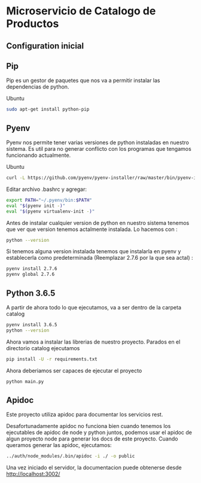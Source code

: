 Microservicio de Catalogo de Productos
=

Configuration inicial
-

Pip
-

Pip es un gestor de paquetes que nos va a permitir instalar las dependencias de python.

Ubuntu

```bash
sudo apt-get install python-pip 
```

Pyenv
-

Pyenv nos permite tener varias versiones de python instaladas en nuestro sistema. Es util para no generar conflicto con los programas que tengamos funcionando actualmente.

Ubuntu

```bash
curl -L https://github.com/pyenv/pyenv-installer/raw/master/bin/pyenv-installer | bash
```

Editar archivo .bashrc y agregar:

```bash
export PATH="~/.pyenv/bin:$PATH"
eval "$(pyenv init -)"
eval "$(pyenv virtualenv-init -)"
```

Antes de instalar cualquier version de python en nuestro sistema tenemos que ver que version tenemos actalmente instalada. Lo hacemos con :

```bash
python --version
```

Si tenemos alguna version instalada tenemos que instalarla en pyenv y establecerla como predeterminada (Reemplazar 2.7.6 por la que sea actal) :

```bash
pyenv install 2.7.6
pyenv global 2.7.6
```

Python 3.6.5
-

A partir de ahora todo lo que ejecutamos, va a ser dentro de la carpeta catalog

```bash
pyenv install 3.6.5
python --version
```

Ahora vamos a instalar las librerias de nuestro proyecto. Parados en el directorio catalog ejecutamos

```bash
pip install -U -r requirements.txt
```

Ahora deberiamos ser capaces de ejecutar el proyecto

```bash
python main.py
```

Apidoc
-

Este proyecto utiliza apidoc para documentar los servicios rest. 

Desafortunadamente apidoc no funciona bien cuando tenemos los ejecutables de apidoc de node y python juntos,  podemos usar el apidoc de algun proyecto node para generar los docs de este proyecto. Cuando queramos generar las apidoc, ejecutamos:

```bash
../auth/node_modules/.bin/apidoc -i ./ -o public
```

Una vez iniciado el servidor, la documentacion puede obtenerse desde <http://localhost:3002/>